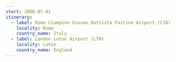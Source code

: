 ```yaml
---
start: 2006-07-01
itinerary:
  - label: Rome Ciampino Giovan Battista Pastine Airport (CIA)
    locality: Rome
    country_name: Italy
  - label: London Luton Airport (LTN)
    locality: Luton
    country_name: England
---
```

